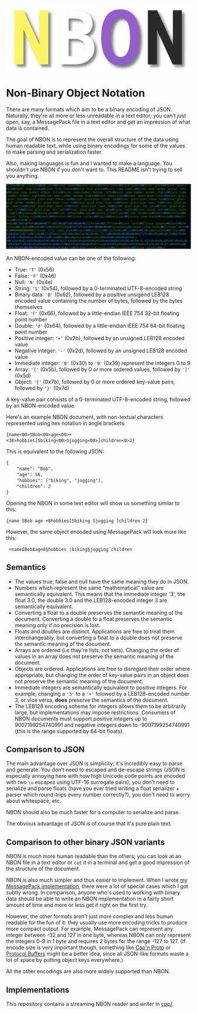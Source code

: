 ![NBON Logo](./NBON.png)

# Non-Binary Object Notation

There are many formats which aim to be a binary encoding of JSON.
Naturally, they're all more or less unreadable in a text editor;
you can't just open, say, a MessagePack file in a text editor
and get an impression of what data is contained.

The goal of NBON is to represent the overall structure of the data
using human readable text, while using binary encodings for some of the values
to make parsing and serialization faster.

Also, making languages is fun and I wanted to make a language.
You shouldn't use NBON if you don't want to.
This README isn't trying to sell you anything.

![Sample](sample.png)

An NBON-encoded value can be one of the following:

* True: `'T'` (0x56)
* False: `'F'` (0x46)
* Null: `'N'` (0x4e)
* String: `'S'` (0x54), followed by a 0-terminated UTF-8-encoded string
* Binary data: `'B'` (0x62), followed by a positive unsigend LEB128 encoded value
  containing the number of bytes, followed by the bytes themselves
* Float: `'f'` (0x66), followed by a little-endian IEEE 754 32-bit
  floating point number
* Double: `'d'` (0x64), followed by a little-endian IEEE 754 64-bit
  floating point number
* Positive integer: `'+'` (0x2b), followed by an unsigned LEB128 encoded value
* Negative integer: `'-'` (0x2d), followed by an unsigned LEB128 encoded value
* Immediate integer: `'0'` (0x30) to `'9'` (0x39) represent the integers 0 to 9
* Array: `'['` (0x5b), followed by 0 or more ordered values, followed by `']'` (0x5d)
* Object: `'{'` (0x7b), followed by 0 or more ordered key-value pairs,
  followed by `'}'` (0x7d)

A key-value pair consists of a 0-terminated UTF-8-encoded string,
followed by an NBON-encoded value.

Here's an example NBON document, with non-textual characters represented using
hex notation in angle brackets:

```
{name<00>SBob<00>age<00>+<38>hobbies[Sbiking<00>Sjogging<00>]children<0>2}
```

This is equivalent to the following JSON:

```
{
    "name": "Bob",
    "age": 56,
    "hobbies": ["biking", "jogging"],
    "children": 2
}
```

Opening the NBON in some text editor will show us something similar to this:

```
{name SBob age +8hobbies[Sbiking Sjogging ]children 2}
```

However, the same object encoded using MessagePack will look more like this:

```
 ¤name£Bob£age8§hobbies ¦biking§jogging¨children 
```

## Semantics

* The values true, false and null have the same meaning they do in JSON.
* Numbers which represent the same "mathematical" value are semantically equivalent.
  This means that the immediate integer '3', the float 3.0, the double 3.0 and
  the LEB128-encoded integer 3 are semantically equivalent.
* Converting a float to a double preserves the semantic meaning of the document.
  Converting a double to a float preserves the semantic meaning only if no precision is lost.
* Floats and doubles are distinct. Applications are free to treat them interchangeably,
  but converting a float to a double does not preserve the semantic meaning of the document.
* Arrays are ordered (i.e they're lists, not sets).
  Changing the order of values in an array does not preserve the semantic meaning
  of the document.
* Objects are ordered. Applications are free to disregard their order where appropriate,
  but changing the order of key-value pairs in an object
  does not preserve the semantic meaning of the document.
* Immediate integers are semantically equivalent to positive integers.
  For example, changing a `'3'` to a `'+'` folowed by a LEB128-encoded number 3,
  or vice versa, **does** preserve the semantics of the document.
* The LEB128 encoding scheme for integers allows them to be arbitrarily large,
  but implementations may impose restrictions.
  Consumers of NBON documents must support positive integers up to 9007199254740991
  and negative integers down to -9007199254740991
  (this is the range supported by 64-bit floats).

## Comparison to JSON

The main advantage over JSON is simplicity: it's incredibly easy to parse and generate.
You don't need to escaped and de-escape strings (JSON is especially annoying here with
how high Unicode code points are encoded with two `\u` escapes using UTF-16
surrogate pairs), you don't need to serialize and parse floats (have you ever tried
writing a float serializer + parser which round-trips every number correctly?),
you don't need to worry about whitespace, etc.

NBON should also be much faster for a computer to serialize and parse.

The obvious advantage of JSON is of course that it's pure plain text.

## Comparison to other binary JSON variants

NBON is much more human readable than the others; you can look at an NBON
file in a text editor or `cat` it in a terminal and get a good impression of
the structure of the document.

NBON is also much simpler and thus easier to implement.
When I wrote [my MessagePack implementation](https://github.com/mortie/msgstream),
there were a lot of special cases which I got subtly wrong.
In comparison, anyone who's used to working with binary data should be able
to write an NBON implementation in a fairly short amount of time and more or
less get it right on the first try.

However, the other formats aren't just more complex and less human readable
for the fun of it: they usually use more encoding tricks to produce more
compact output.
For example, MessagePack can represent any integer between -32 and 127
in one byte, whereas NBON can only represent the integers 0-9 in 1 byte
and requires 2 bytes for the range -127 to 127.
(If encode size is very important though, something like
[Cap'n Proto](https://capnproto.org/) or [Protocol Buffers](https://protobuf.dev/)
might be a better idea, since all JSON-like formats waste a lot of space
by putting object keys everywhere.)

All the other encodings are also more widely supported than NBON.

## Implementations

This repository contains a streaming NBON reader and writer in [cpp/](cpp/).
